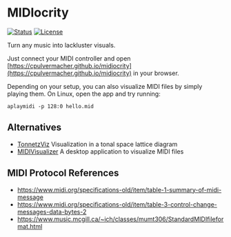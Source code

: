 # MIDIocrity

[![Status](https://flat.badgen.net/github/checks/cpulvermacher/midiocrity)](https://github.com/cpulvermacher/midiocrity/actions/workflows/node.js.yml)
[![License](https://flat.badgen.net/github/license/cpulvermacher/midiocrity)](./LICENSE)

Turn any music into lackluster visuals.

Just connect your MIDI controller and open
[https://cpulvermacher.github.io/midiocrity](https://cpulvermacher.github.io/midiocrity)
in your browser.


Depending on your setup, you can also visualize MIDI files by simply playing them. On Linux, open the app and try running:
```
aplaymidi -p 128:0 hello.mid
```

## Alternatives
- [TonnetzViz](https://cifkao.github.io/tonnetz-viz/) Visualization in a tonal space lattice diagram
- [MIDIVisualizer](https://github.com/kosua20/MIDIVisualizer) A desktop application to visualize MIDI files

## MIDI Protocol References

- https://www.midi.org/specifications-old/item/table-1-summary-of-midi-message
- https://www.midi.org/specifications-old/item/table-3-control-change-messages-data-bytes-2
- https://www.music.mcgill.ca/~ich/classes/mumt306/StandardMIDIfileformat.html 